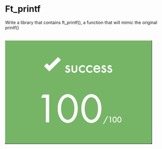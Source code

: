 # Ft_printf
Write a library that contains ft_printf(), a
function that will mimic the original printf()
<br/>
<br/>
<br/>
<img src="img/ft_printf()_grade.png" >
